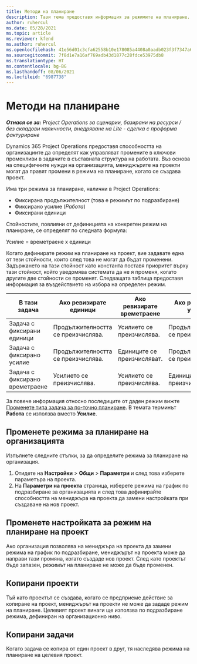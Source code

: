 ```yaml
---
title: Методи на планиране
description: Тази тема предоставя информация за режимите на планиране.
author: ruhercul
ms.date: 05/28/2021
ms.topic: article
ms.reviewer: kfend
ms.author: ruhercul
ms.openlocfilehash: 41e56d01c3cfa62558b10e178085a4408a0aadb023f3f7347a61d121f542bb08
ms.sourcegitcommit: 7f8d1e7a16af769adb43d1877c28fdce53975db8
ms.translationtype: HT
ms.contentlocale: bg-BG
ms.lasthandoff: 08/06/2021
ms.locfileid: "6987738"
---
```

# <a name="scheduling-modes"></a>Методи на планиране

_**Отнася се за:** Project Operations за сценарии, базирани на ресурси / без складови наличности, внедряване на Lite - сделка с проформа фактуриране_


Dynamics 365 Project Operations предоставя способността на организациите да определят как управляват промените в ключови променливи в задачите в съставната структура на работата. Въз основа на специфичните нужди на организацията, мениджърите на проекти могат да правят промени в режима на планиране, когато се създава проект.

Има три режима за планиране, налични в Project Operations:

  - Фиксирана продължителност (това е режимът по подразбиране)
  - Фиксирано усилие (*Работа*)
  - Фиксирани единици

Стойностите, повлияни от дефиницията на конкретен режим на планиране, се определят по следната формула:

  Усилие = времетраене х единици

Когато дефинирате режим на планиране на проект, вие задавате една от тези стойности, които след това не могат да бъдат променени. Задържането на тази стойност като константа поставя приоритет върху тази стойност, който уведомява системата да не я променя, когато другите две стойности се променят. Следващата таблица предоставя информация за въздействието на избора на определен режим.

| **В тази задача**             | **Ако ревизирате единици**   | **Ако ревизирате времетраене** | **Ако ревизирате усилие**  |
|----------------------|---------------------------|----------------------------|---------------------------|
| Задача с фиксирани единици     | Продължителността се преизчислява. | Усилието се преизчислява.    | Продължителността се преизчислява. |
| Задача с фиксирано усилие    | Продължителността се преизчислява. | Единиците се преизчисляват.    | Продължителността се преизчислява. |
| Задача с фиксирано времетраене  | Усилието се преизчислява.   | Усилието се преизчислява.    | Единиците се преизчисляват.   |

За повече информация относно последиците от даден режим вижте [Променете типа задача за по-точно планиране](https://support.microsoft.com/en-us/office/change-the-task-type-for-more-accurate-scheduling-b0b969ad-45bc-4e9e-8967-435587548a72). В темата терминът **Работа** се използва вместо **Усилие**.

## <a name="change-the-organizations-scheduling-mode"></a>Променете режима за планиране на организацията

Изпълнете следните стъпки, за да определите режима за планиране на организация.

1. Отидете на **Настройки** \> **Общи** \> **Параметри** и след това изберете параметъра на проекта. 
2. На **Параметри на проекта** страница, изберете режима на график по подразбиране за организацията и след това дефинирайте способността на мениджъра на проекта да замени настройката при създаване на нов проект.

## <a name="change-the-scheduling-mode-setting-on-a-project"></a>Променете настройката за режим на планиране на проект

Ако организация позволява на мениджъра на проекта да замени режима на график по подразбиране, мениджърът на проекта може да направи тази промяна, когато създаде нов проект. След като проектът бъде запазен, режимът на планиране не може да бъде променен.

## <a name="copied-projects"></a>Копирани проекти

Тъй като проектът се създава, когато се предприеме действие за копиране на проект, мениджърът на проекти не може да зададе режим на планиране. Целевият проект винаги ще използва по подразбиране режима, дефиниран на организационно ниво.

## <a name="copied-tasks"></a>Копирани задачи

Когато задача се копира от един проект в друг, тя наследява режима на планиране на целевия проект.
